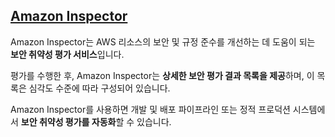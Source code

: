 ## [Amazon Inspector](https://docs.aws.amazon.com/ko_kr/inspector/latest/userguide/inspector_introduction.html)

Amazon Inspector는 AWS 리소스의 보안 및 규정 준수를 개선하는 데 도움이 되는 **보안 취약성 평가 서비스**입니다.

평가를 수행한 후, Amazon Inspector는 **상세한 보안 평가 결과 목록을 제공**하며, 이 목록은 심각도 수준에 따라 구성되어 있습니다.

Amazon Inspector를 사용하면 개발 및 배포 파이프라인 또는 정적 프로덕션 시스템에서 **보안 취약성 평가를 자동화**할 수 있습니다. 
